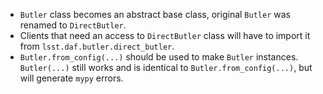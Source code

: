 - `Butler` class becomes an abstract base class, original `Butler` was renamed to `DirectButler`.
- Clients that need an access to `DirectButler` class will have to import it from `lsst.daf.butler.direct_butler`.
- `Butler.from_config(...)` should be used to make `Butler` instances. `Butler(...)` still works and is identical to `Butler.from_config(...)`, but will generate `mypy` errors.
